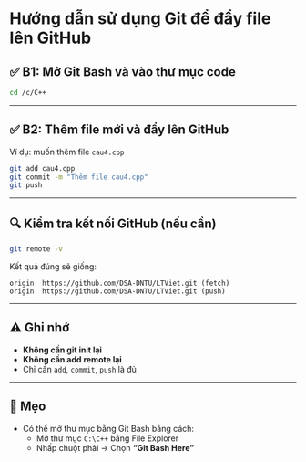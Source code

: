 
# Hướng dẫn sử dụng Git để đẩy file lên GitHub

## ✅ B1: Mở Git Bash và vào thư mục code

```bash
cd /c/C++
```

---

## ✅ B2: Thêm file mới và đẩy lên GitHub

Ví dụ: muốn thêm file `cau4.cpp`

```bash
git add cau4.cpp
git commit -m "Thêm file cau4.cpp"
git push
```

---

## 🔍 Kiểm tra kết nối GitHub (nếu cần)

```bash
git remote -v
```

Kết quả đúng sẽ giống:

```
origin  https://github.com/DSA-DNTU/LTViet.git (fetch)
origin  https://github.com/DSA-DNTU/LTViet.git (push)
```

---

## ⚠️ Ghi nhớ

- **Không cần git init lại**
- **Không cần add remote lại**
- Chỉ cần `add`, `commit`, `push` là đủ

---

## 📌 Mẹo

- Có thể mở thư mục bằng Git Bash bằng cách:
  - Mở thư mục `C:\C++` bằng File Explorer
  - Nhấp chuột phải → Chọn **“Git Bash Here”**
